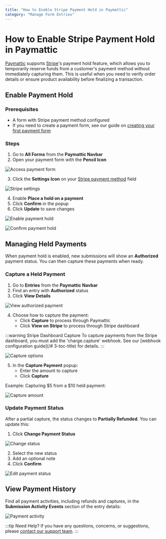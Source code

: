 ```yaml
---
title: "How to Enable Stripe Payment Hold in Paymattic"
category: "Manage Form Entries"
---
```


# How to Enable Stripe Payment Hold in Paymattic

[Paymattic](https://paymattic.com/) supports [Stripe](http://stripe.com)'s payment hold feature, which allows you to temporarily reserve funds from a customer's payment method without immediately capturing them. This is useful when you need to verify order details or ensure product availability before finalizing a transaction.

## Enable Payment Hold

### Prerequisites
- A form with Stripe payment method configured
- If you need to create a payment form, see our guide on [creating your first payment form](/how-to-create-your-first-payment-form-in-a-minute-and-accept-payments-with-paymattic)

### Steps

1. Go to **All Forms** from the **Paymattic Navbar**
2. Open your payment form with the **Pencil Icon**

![Access payment form](/images/manage-form-entries/stripe-payment-hold-in-paymattic/1.-Open-desired-form-scaled.webp)

3. Click the **Settings Icon** on your [Stripe payment method](/how-to-configure-stripe-payment-gateway-in-wordpress-with-paymattic) field

![Stripe settings](/images/manage-form-entries/stripe-payment-hold-in-paymattic/2.-Settings-Icon-of-Stripe-payment-method.webp)

4. Enable **Place a hold on a payment**
5. Click **Confirm** in the popup
6. Click **Update** to save changes

![Enable payment hold](/images/manage-form-entries/stripe-payment-hold-in-paymattic/3.-Enable-Place-a-Hold-on-a-Payment-toggle.webp)

![Confirm payment hold](/images/manage-form-entries/stripe-payment-hold-in-paymattic/4.-Confirm-button.webp)

## Managing Held Payments

When payment hold is enabled, new submissions will show an **Authorized** payment status. You can then capture these payments when ready.

### Capture a Held Payment

1. Go to **Entries** from the **Paymattic Navbar**
2. Find an entry with **Authorized** status
3. Click **View Details**

![View authorized payment](/images/manage-form-entries/stripe-payment-hold-in-paymattic/5.-Open-desired-entry-scaled.webp)

4. Choose how to capture the payment:
   - Click **Capture** to process through Paymattic
   - Click **View on Stripe** to process through Stripe dashboard

:::warning Stripe Dashboard Capture
To capture payments from the Stripe dashboard, you must add the 'charge.capture' webhook. See our [webhook configuration guide](/# 3-toc-title) for details.
:::

![Capture options](/images/manage-form-entries/stripe-payment-hold-in-paymattic/6.-Capture-button-scaled.webp)

5. In the **Capture Payment** popup:
   - Enter the amount to capture
   - Click **Capture**

Example: Capturing $5 from a $10 held payment:

![Capture amount](/images/manage-form-entries/stripe-payment-hold-in-paymattic/7.-Capture-amount-field.webp)

### Update Payment Status

After a partial capture, the status changes to **Partially Refunded**. You can update this:

1. Click **Change Payment Status**

![Change status](/images/manage-form-entries/stripe-payment-hold-in-paymattic/8.-Change-Payment-Status-scaled.webp)

2. Select the new status
3. Add an optional note
4. Click **Confirm**

![Edit payment status](/images/manage-form-entries/stripe-payment-hold-in-paymattic/9.-Edit-Payment-Status.webp)

## View Payment History

Find all payment activities, including refunds and captures, in the **Submission Activity Events** section of the entry details:

![Payment activity](/images/manage-form-entries/stripe-payment-hold-in-paymattic/10.-Refunds-Activity.webp)

:::tip Need Help?
If you have any questions, concerns, or suggestions, please [contact our support team](https://wpmanageninja.com/support-tickets/).
:::